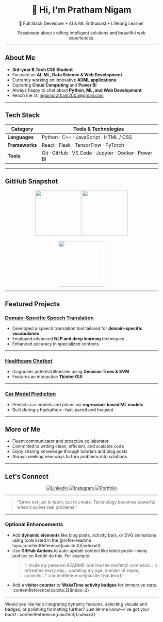 <!--
**SlammerStar/SlammerStar** is a ✨ _special repository_ ✨
that makes the README display on your GitHub profile.
-->

<div align="center">
  <h1>👋 Hi, I'm <strong>Pratham Nigam</strong></h1>
  <p>
    🚀 Full Stack Developer • AI & ML Enthusiast • Lifelong Learner
  </p>
  <p>
    Passionate about crafting intelligent solutions and beautiful web experiences.
  </p>
</div>

---

##  About Me
-  **3rd-year B.Tech CSE Student**
-  Focused on **AI, ML, Data Science & Web Development**
-  Currently working on innovative **AI/ML applications**
-  Exploring **Cloud Computing** and **Power BI**
-  Always happy to chat about **Python, ML, and Web Development**
-  Reach me at: [nigampratham2005@gmail.com](mailto:nigampratham2005@gmail.com)

---

##  Tech Stack

| Category        | Tools & Technologies                        |
|----------------|---------------------------------------------|
| **Languages**   | Python · C++ · JavaScript · HTML / CSS      |
| **Frameworks**  | React · Flask · TensorFlow · PyTorch         |
| **Tools**       | Git · GitHub · VS Code · Jupyter · Docker · Power BI |

---

##  GitHub Snapshot

<p align="center">
  <img src="https://github-readme-stats.vercel.app/api?username=SlammerStar&show_icons=true&theme=radical" height="150" />
  <img src="https://github-readme-stats.vercel.app/api/top-langs?username=SlammerStar&layout=compact&theme=radical" height="150" />
</p>
<p align="center">
  <img src="https://github-readme-streak-stats.herokuapp.com/?user=SlammerStar&theme=radical" height="150" />
</p>

---

##  Featured Projects

### [Domain-Specific Speech Translation](https://github.com/SlammerStar/Domain-Specified-Speech-Translation)
- Developed a speech translation tool tailored for **domain-specific vocabularies**
- Employed advanced **NLP and deep learning** techniques
- Enhanced accuracy in specialized contexts

---

### [Healthcare Chatbot](https://github.com/SlammerStar/Healthcare-Chatbot)
- Diagnoses potential illnesses using **Decision Trees & SVM**
- Features an interactive **Tkinter GUI**

---

### [Car Model Prediction](https://github.com/SlammerStar/car-model-prediction)
- Predicts car models and prices via **regression-based ML models**
- Built during a hackathon—fast-paced and focused

---

##  More of Me

-  Fluent communicator and proactive collaborator
-  Committed to writing clean, efficient, and scalable code
-  Enjoy sharing knowledge through tutorials and blog posts
-  Always seeking new ways to turn problems into solutions

---

##  Let's Connect

<div align="center">
  <a href="https://www.linkedin.com/in/pratham-nigam/">
    <img alt="LinkedIn" src="https://img.shields.io/badge/LinkedIn-0077B5?style=for-the-badge&logo=linkedin&logoColor=white">
  </a>
  <a href="https://www.instagram.com/iamprathxm17/">
    <img alt="Instagram" src="https://img.shields.io/badge/Instagram-E4405F?style=for-the-badge&logo=instagram&logoColor=white">
  </a>
  <a href="https://your-portfolio-link.com">
    <img alt="Portfolio" src="https://img.shields.io/badge/Portfolio-0A66C2?style=for-the-badge">
  </a>
</div>

---

> “Strive not just to learn, but to create. Technology becomes powerful when it solves real problems.”

---

###  Optional Enhancements
- Add **dynamic elements** like blog posts, activity bars, or SVG animations using tools listed in the [profile-readme topic]:contentReference[oaicite:0]{index=0}.
- Use **GitHub Actions** to auto-update content like latest posts—many profiles on Reddit do this. For example:
  > “I made my personal README look like the neofetch command… It refreshes every day… updating my age, number of repos, commits…” :contentReference[oaicite:1]{index=1}
- Add a **visitor counter** or **WakaTime activity badges** for immersive stats. :contentReference[oaicite:2]{index=2}

---

Would you like help integrating dynamic features, selecting visuals and badges, or polishing formatting further? Just let me know—I’ve got your back! 
::contentReference[oaicite:3]{index=3}
